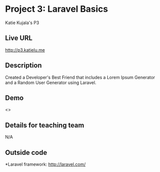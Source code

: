 # Project 3: Laravel Basics
Katie Kujala's P3

## Live URL
<http://p3.katielu.me>

## Description
Created a Developer's Best Friend that includes a Lorem Ipsum Generator and a Random User Generator using Laravel.

## Demo
<>

## Details for teaching team
N/A

## Outside code
*Laravel framework: http://laravel.com/
